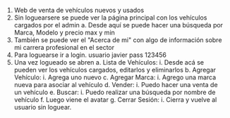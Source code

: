 1)	Web de venta de vehículos nuevos y usados
2)	Sin loguearsere se puede ver la página principal con los vehículos cargados por el admin
        a.	Desde aquí se puede hacer una búsqueda por Marca, Modelo y precio max y min 
3)	También se puede ver el "Acerca de mi" con algo de información sobre mi carrera profesional en el sector
4)	Para loguearse ir a login. usuario javier pass 123456
5)	Una vez logueado se abren
        a.	Lista de Vehículos:
                i.	 Desde acá se pueden ver los vehículos cargados, editarlos y eliminarlos
        b.	Agregar Vehículo:
                i.	Agrega uno nuevo
        c.	Agregar Marca:
                i.	Agrego una marca nueva para asociar al vehículo
        d.	Vender:
                i.	Puedo hacer una venta de un vehículo
        e.	Buscar:
                i.	Puedo realizar una búsqueda por nombre de vehículo 
        f.	Luego viene el avatar
        g.	Cerrar Sesión: 
                i.	Cierra y vuelve al usuario sin loguear.
